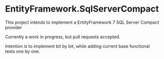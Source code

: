 # EntityFramework.SqlServerCompact
This project intends to implement a EntityFramework 7 SQL Server Compact provider

Currently a work in progress, but pull requests accepted.

Intention is to implement bit by bit, while adding current base functional tests one by one.
